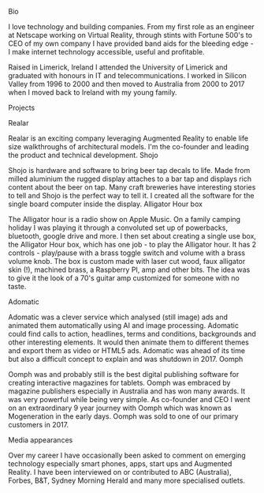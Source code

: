 Bio

I love technology and building companies.  From my first role as an engineer at Netscape working on Virtual Reality, through stints with Fortune 500's to CEO of my own company I have provided band aids for the bleeding edge - I make internet technology accessible, useful and profitable.  

Raised in Limerick, Ireland I attended the University of Limerick and graduated with honours in IT and telecommunications.  I worked in Silicon Valley from 1996 to 2000 and then moved to Australia from 2000 to 2017 when I moved back to Ireland with my young family.

Projects

Realar

Realar is an exciting company leveraging Augmented Reality to enable life size walkthroughs of architectural models.  I'm the co-founder and leading the product and technical development.
Shojo

Shojo is hardware and software to bring beer tap decals to life.  Made from milled aluminium the rugged display attaches to a bar tap and displays rich content about the beer on tap.  Many craft breweries have interesting stories to tell and Shojo is the perfect 
way to tell it. I created all the software for the single board computer inside the display.
Alligator Hour box

The Alligator hour is a radio show on Apple Music.  On a family camping holiday I was playing it through a convoluted set up of powerbacks, bluetooth, google drive and more.  I then set about creating a single use box, the Alligator Hour box, which has one job - to play the Alligator hour.  It has 2 controls - play/pause with a brass toggle switch and volume with a brass volume knob.  The box is custom made with laser cut wood, faux alligator skin (!), machined brass, a Raspberry PI, amp and other bits.  The idea was to give it the look of a 70's guitar amp customized for someone with no taste.

Adomatic

Adomatic was a clever service which analysed (still image) ads and animated them automatically using AI and image processing.  Adomatic could find calls to action, headlines, terms and conditions, backgrounds and other interesting elements.  It would then animate them to different themes and export them as video or HTML5 ads.  Adomatic was ahead of its time but also a difficult concept to explain and was shutdown in 2017.
Oomph

Oomph was and probably still is the best digital publishing software for creating interactive magazines for tablets.  Oomph was embraced by magazine publishers especially in Australia and has won many awards.  It was very powerful while being very simple.  As co-founder and CEO I went on an extraordinary 9 year journey with Oomph which was known as Mogeneration in the early days.  Oomph was sold to one of our primary customers in 2017.

Media appearances

Over my career I have occasionally been asked to comment on emerging technology especially smart phones, apps, start ups and Augmented Reality.  I have been interviewed on or contributed to ABC (Australia),  Forbes, B&T,  Sydney Morning Herald and many more specialised outlets.  

